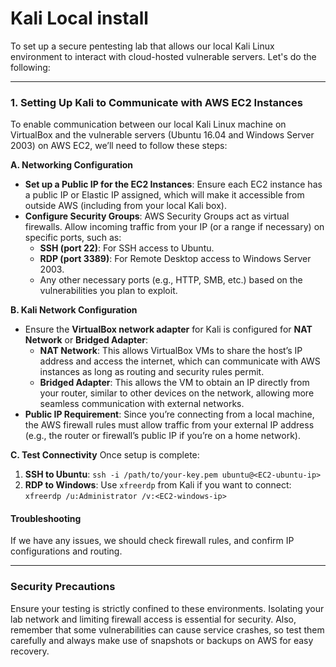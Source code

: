 # Kali Local install

To set up a secure pentesting lab that allows our local Kali Linux environment to interact with cloud-hosted vulnerable servers. Let's do the following:

---

### 1. Setting Up Kali to Communicate with AWS EC2 Instances

To enable communication between our local Kali Linux machine on VirtualBox and the vulnerable servers (Ubuntu 16.04 and Windows Server 2003) on AWS EC2, we’ll need to follow these steps:

**A. Networking Configuration**
- **Set up a Public IP for the EC2 Instances**: Ensure each EC2 instance has a public IP or Elastic IP assigned, which will make it accessible from outside AWS (including from your local Kali box).
- **Configure Security Groups**: AWS Security Groups act as virtual firewalls. Allow incoming traffic from your IP (or a range if necessary) on specific ports, such as:
  - **SSH (port 22)**: For SSH access to Ubuntu.
  - **RDP (port 3389)**: For Remote Desktop access to Windows Server 2003.
  - Any other necessary ports (e.g., HTTP, SMB, etc.) based on the vulnerabilities you plan to exploit.

**B. Kali Network Configuration**
- Ensure the **VirtualBox network adapter** for Kali is configured for **NAT Network** or **Bridged Adapter**:
  - **NAT Network**: This allows VirtualBox VMs to share the host’s IP address and access the internet, which can communicate with AWS instances as long as routing and security rules permit.
  - **Bridged Adapter**: This allows the VM to obtain an IP directly from your router, similar to other devices on the network, allowing more seamless communication with external networks.
- **Public IP Requirement**: Since you’re connecting from a local machine, the AWS firewall rules must allow traffic from your external IP address (e.g., the router or firewall’s public IP if you’re on a home network).

**C. Test Connectivity**
Once setup is complete:
1. **SSH to Ubuntu**: `ssh -i /path/to/your-key.pem ubuntu@<EC2-ubuntu-ip>`
2. **RDP to Windows**: Use `xfreerdp` from Kali if you want to connect: `xfreerdp /u:Administrator /v:<EC2-windows-ip>`

#### Troubleshooting
If we have any issues, we should check firewall rules, and confirm IP configurations and routing.

---


### Security Precautions

Ensure your testing is strictly confined to these environments. Isolating your lab network and limiting firewall access is essential for security. Also, remember that some vulnerabilities can cause service crashes, so test them carefully and always make use of snapshots or backups on AWS for easy recovery.